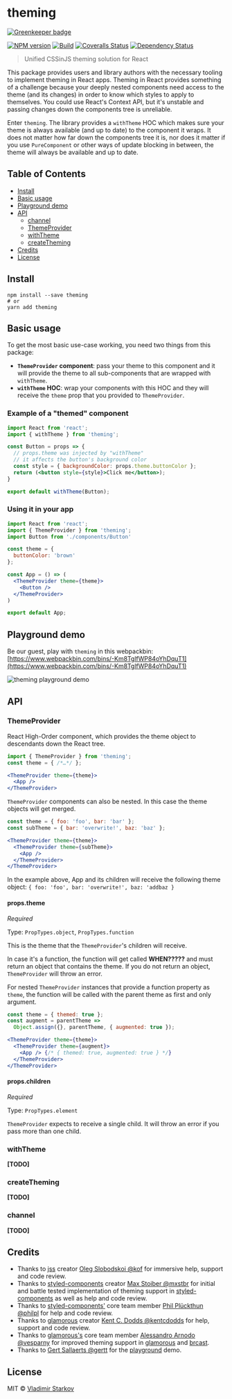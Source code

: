 # theming

[![Greenkeeper badge](https://badges.greenkeeper.io/iamstarkov/theming.svg)](https://greenkeeper.io/)

[![NPM version][npm-image]][npm-url]
[![Build][travis-image]][travis-url]
[![Coveralls Status][coveralls-image]][coveralls-url]
[![Dependency Status][depstat-image]][depstat-url]

> Unified CSSinJS theming solution for React

This package provides users and library authors with the necessary tooling to implement theming in React apps. Theming in React provides something of a challenge because your deeply nested components need access to the theme (and its changes) in order to know which styles to apply to themselves. You could use React's Context API, but it's unstable and passing changes down the components tree is unreliable.

Enter `theming`. The library provides a `withTheme` HOC which makes sure your theme is always available (and up to date) to the component it wraps. It does not matter how far down the components tree it is, nor does it matter if you use `PureComponent` or other ways of update blocking in between, the theme will always be available and up to date.

## Table of Contents

* [Install](#install)
* [Basic usage](#basic-usage)
* [Playground demo](#playground-demo)
* [API](#api)
  * [channel](#channel)
  * [ThemeProvider](#themeprovider)
  * [withTheme](#withthemecomponent)
  * [createTheming](#createthemingcustomchannel)
* [Credits](#credits)
* [License](#license)


## Install

    npm install --save theming
    # or
    yarn add theming


## Basic usage

To get the most basic use-case working, you need two things from this package:


* __`ThemeProvider` component__: pass your theme to this component and it will provide the theme to all sub-components that are wrapped with `withTheme`.
* __`withTheme` HOC__: wrap your components with this HOC and they will receive the `theme` prop that you provided to `ThemeProvider`.

### Example of a "themed" component


```jsx
import React from 'react';
import { withTheme } from 'theming';

const Button = props => {
  // props.theme was injected by "withTheme"
  // it affects the button's background color
  const style = { backgroundColor: props.theme.buttonColor };
  return (<button style={style}>Click me</button>);
}

export default withTheme(Button);
```

### Using it in your app

```jsx
import React from 'react';
import { ThemeProvider } from 'theming';
import Button from './components/Button'

const theme = {
  buttonColor: 'brown'
};

const App = () => (
  <ThemeProvider theme={theme}>
    <Button />
  </ThemeProvider>
)

export default App;
```

## Playground demo

Be our guest, play with `theming` in this webpackbin:
[https://www.webpackbin.com/bins/-Km8TglfWP84oYhDquT1](https://www.webpackbin.com/bins/-Km8TglfWP84oYhDquT1)

![theming playground demo](https://user-images.githubusercontent.com/559321/27082371-ba194816-5044-11e7-8f06-6cbdbdefb602.gif)

## API

### ThemeProvider

React High-Order component, which provides the theme object to descendants down the React tree.

```jsx
import { ThemeProvider } from 'theming';
const theme = { /*…*/ };

<ThemeProvider theme={theme}>
  <App />
</ThemeProvider>
```

`ThemeProvider` components can also be nested. In this case the theme objects will get merged.


```jsx
const theme = { foo: 'foo', bar: 'bar' };
const subTheme = { bar: 'overwrite!', baz: 'baz' };

<ThemeProvider theme={theme}>
  <ThemeProvider theme={subTheme}>
    <App />
  </ThemeProvider>
</ThemeProvider>
```

In the example above, App and its children will receive the following theme object: `{ foo: 'foo', bar: 'overwrite!', baz: 'addbaz }`

#### props.theme
*Required*
  
Type: `PropTypes.object`, `PropTypes.function`

This is the theme that the `ThemeProvider`'s children will receive.

In case it's a function, the function will get called __WHEN?????__ and must return an object that contains the theme. If you do not return an object, `ThemeProvider` will throw an error.

For nested `ThemeProvider` instances that provide a function property as `theme`, the function will be called with the parent theme as first and only argument.

```jsx
const theme = { themed: true };
const augment = parentTheme =>
  Object.assign({}, parentTheme, { augmented: true });

<ThemeProvider theme={theme}>
  <ThemeProvider theme={augment}>
    <App /> {/* { themed: true, augmented: true } */}
  </ThemeProvider>
</ThemeProvider>
```

#### props.children
*Required*  

Type: `PropTypes.element`

`ThemeProvider` expects to receive a single child. It will throw an error if you pass more than one child.

### withTheme

__[TODO]__

### createTheming

__[TODO]__


### channel

__[TODO]__

## Credits

* Thanks to [jss][jss] creator [Oleg Slobodskoi @kof][kof] for immersive help, support and code review.
* Thanks to [styled-components][sc] creator [Max Stoiber @mxstbr][mxstbr] for initial and battle tested implementation of theming support in [styled-components][sc] as well as help and code review.
* Thanks to [styled-components'][sc] core team member [Phil Plückthun @philpl][philpl] for help and code review.
* Thanks to [glamorous][glamorous] creator [Kent C. Dodds @kentcdodds][kentcdodds] for help, support and code review.
* Thanks to [glamorous's][glamorous] core team member [Alessandro Arnodo @vesparny][vesparny] for improved theming support in [glamorous][glamorous] and [brcast][brcast].
* Thanks to [Gert Sallaerts @gertt][gertt] for the [playground][playground] demo.

[kof]: https://github.com/kof
[mxstbr]: https://github.com/mxstbr
[philpl]: https://github.com/philpl
[kentcdodds]: https://github.com/kentcdodds
[vesparny]: https://github.com/vesparny
[gertt]: https://github.com/gertt

[jss]: https://github.com/cssinjs/jss
[sc]: https://github.com/styled-components/styled-components
[glamorous]: https://github.com/paypal/glamorous
[brcast]: https://github.com/vesparny/brcast
[playground]: https://www.webpackbin.com/bins/-Km8TglfWP84oYhDquT1

## License

MIT © [Vladimir Starkov](https://iamstarkov.com)

[npm-url]: https://npmjs.org/package/theming
[npm-image]: https://img.shields.io/npm/v/theming.svg?style=flat-square

[travis-url]: https://travis-ci.org/iamstarkov/theming
[travis-image]: https://img.shields.io/travis/iamstarkov/theming.svg?style=flat-square

[coveralls-url]: https://coveralls.io/r/iamstarkov/theming
[coveralls-image]: https://img.shields.io/coveralls/iamstarkov/theming.svg?style=flat-square

[depstat-url]: https://david-dm.org/iamstarkov/theming
[depstat-image]: https://david-dm.org/nordnet/grid.svg?style=flat-square
